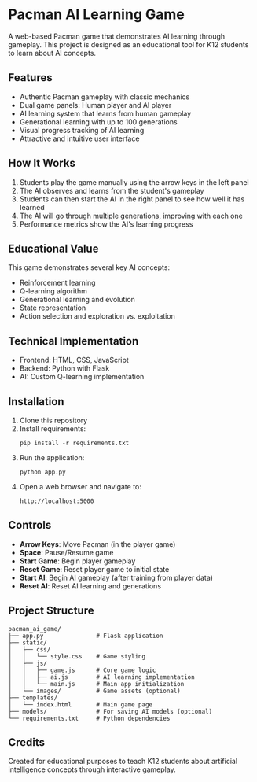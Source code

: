 # Pacman AI Learning Game

A web-based Pacman game that demonstrates AI learning through gameplay. This project is designed as an educational tool for K12 students to learn about AI concepts.

## Features

- Authentic Pacman gameplay with classic mechanics
- Dual game panels: Human player and AI player
- AI learning system that learns from human gameplay
- Generational learning with up to 100 generations
- Visual progress tracking of AI learning
- Attractive and intuitive user interface

## How It Works

1. Students play the game manually using the arrow keys in the left panel
2. The AI observes and learns from the student's gameplay
3. Students can then start the AI in the right panel to see how well it has learned
4. The AI will go through multiple generations, improving with each one
5. Performance metrics show the AI's learning progress

## Educational Value

This game demonstrates several key AI concepts:
- Reinforcement learning
- Q-learning algorithm
- Generational learning and evolution
- State representation
- Action selection and exploration vs. exploitation

## Technical Implementation

- Frontend: HTML, CSS, JavaScript
- Backend: Python with Flask
- AI: Custom Q-learning implementation

## Installation

1. Clone this repository
2. Install requirements:
   ```
   pip install -r requirements.txt
   ```
3. Run the application:
   ```
   python app.py
   ```
4. Open a web browser and navigate to:
   ```
   http://localhost:5000
   ```

## Controls

- **Arrow Keys**: Move Pacman (in the player game)
- **Space**: Pause/Resume game
- **Start Game**: Begin player gameplay
- **Reset Game**: Reset player game to initial state
- **Start AI**: Begin AI gameplay (after training from player data)
- **Reset AI**: Reset AI learning and generations

## Project Structure

```
pacman_ai_game/
├── app.py               # Flask application
├── static/
│   ├── css/
│   │   └── style.css    # Game styling
│   ├── js/
│   │   ├── game.js      # Core game logic
│   │   ├── ai.js        # AI learning implementation 
│   │   └── main.js      # Main app initialization
│   └── images/          # Game assets (optional)
├── templates/
│   └── index.html       # Main game page
├── models/              # For saving AI models (optional)
└── requirements.txt     # Python dependencies
```

## Credits

Created for educational purposes to teach K12 students about artificial intelligence concepts through interactive gameplay. 